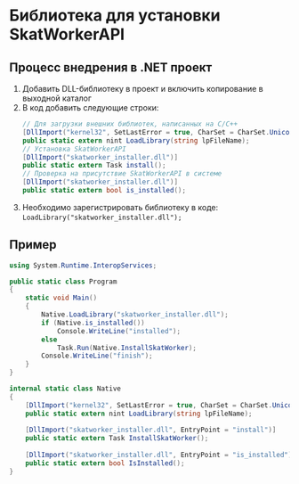 # Библиотека для установки SkatWorkerAPI

## Процесс внедрения в .NET проект

1) Добавить DLL-библиотеку в проект и включить копирование в выходной каталог
2) В код добавить следующие строки:
    ```csharp
    // Для загрузки внешних библиотек, написанных на C/C++
    [DllImport("kernel32", SetLastError = true, CharSet = CharSet.Unicode)]
    public static extern nint LoadLibrary(string lpFileName);
    // Установка SkatWorkerAPI
    [DllImport("skatworker_installer.dll")]
    public static extern Task install();
    // Проверка на присутствие SkatWorkerAPI в системе
    [DllImport("skatworker_installer.dll")]
    public static extern bool is_installed();
    ```
3) Необходимо зарегистрировать библиотеку в коде: `LoadLibrary("skatworker_installer.dll");`

## Пример

```csharp
using System.Runtime.InteropServices;

public static class Program
{
    static void Main()
    {
        Native.LoadLibrary("skatworker_installer.dll");
        if (Native.is_installed())
            Console.WriteLine("installed");
        else
            Task.Run(Native.InstallSkatWorker);
        Console.WriteLine("finish");
    }
}

internal static class Native
{
    [DllImport("kernel32", SetLastError = true, CharSet = CharSet.Unicode)]
    public static extern nint LoadLibrary(string lpFileName);
    
    [DllImport("skatworker_installer.dll", EntryPoint = "install")]
    public static extern Task InstallSkatWorker();
    
    [DllImport("skatworker_installer.dll", EntryPoint = "is_installed")]
    public static extern bool IsInstalled();
}
```